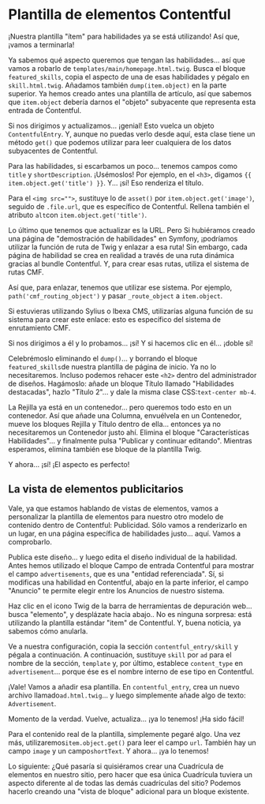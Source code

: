 # Plantilla de elementos Contentful

¡Nuestra plantilla "ítem" para habilidades ya se está utilizando! Así que, ¡vamos a terminarla!

Ya sabemos qué aspecto queremos que tengan las habilidades... así que vamos a robarlo de `templates/main/homepage.html.twig`. Busca el bloque `featured_skills`, copia el aspecto de una de esas habilidades y pégalo en `skill.html.twig`. Añadamos también `dump(item.object)` en la parte superior. Ya hemos creado antes una plantilla de artículo, así que sabemos que `item.object` debería darnos el "objeto" subyacente que representa esta entrada de Contentful.

Si nos dirigimos y actualizamos... ¡genial! Esto vuelca un objeto `ContentfulEntry`. Y, aunque no puedas verlo desde aquí, esta clase tiene un método `get()` que podemos utilizar para leer cualquiera de los datos subyacentes de Contentful.

Para las habilidades, si escarbamos un poco... tenemos campos como `title` y `shortDescription`. ¡Usémoslos! Por ejemplo, en el `<h3>`, digamos `{{ item.object.get('title') }}`. Y... ¡sí! Eso renderiza el título.

Para el `<img src="">`, sustituye lo de `asset()` por `item.object.get('image')`, seguido de `.file.url`, que es específico de Contentful. Rellena también el atributo `alt`con `item.object.get('title')`.

Lo último que tenemos que actualizar es la URL. Pero Si hubiéramos creado una página de "demostración de habilidades" en Symfony, ¡podríamos utilizar la función de ruta de Twig y enlazar a esa ruta! Sin embargo, cada página de habilidad se crea en realidad a través de una ruta dinámica gracias al bundle Contentful. Y, para crear esas rutas, utiliza el sistema de rutas CMF.

Así que, para enlazar, tenemos que utilizar ese sistema. Por ejemplo, `path('cmf_routing_object')` y pasar `_route_object` a `item.object`.

Si estuvieras utilizando Sylius o Ibexa CMS, utilizarías alguna función de su sistema para crear este enlace: esto es específico del sistema de enrutamiento CMF.

Si nos dirigimos a él y lo probamos... ¡sí! Y si hacemos clic en él... ¡doble sí!

Celebrémoslo eliminando el `dump()`... y borrando el bloque `featured_skills`de nuestra plantilla de página de inicio. Ya no lo necesitaremos. Incluso podemos rehacer este `<h2>` dentro del administrador de diseños. Hagámoslo: añade un bloque Título llamado "Habilidades destacadas", hazlo "Título 2"... y dale la misma clase CSS:`text-center mb-4`.

La Rejilla ya está en un contenedor... pero queremos todo esto en un contenedor. Así que añade una Columna, envuélvela en un Contenedor, mueve los bloques Rejilla y Título dentro de ella... entonces ya no necesitaremos un Contenedor justo ahí. Elimina el bloque "Características Habilidades"... y finalmente pulsa "Publicar y continuar editando". Mientras esperamos, elimina también ese bloque de la plantilla Twig.

Y ahora... ¡sí! ¡El aspecto es perfecto!

## La vista de elementos publicitarios

Vale, ya que estamos hablando de vistas de elementos, vamos a personalizar la plantilla de elementos para nuestro otro modelo de contenido dentro de Contentful: Publicidad. Sólo vamos a renderizarlo en un lugar, en una página específica de habilidades justo... aquí. Vamos a comprobarlo.

Publica este diseño... y luego edita el diseño individual de la habilidad. Antes hemos utilizado el bloque Campo de entrada Contentful para mostrar el campo `advertisements`, que es una "entidad referenciada". Sí, si modificas una habilidad en Contentful, abajo en la parte inferior, el campo "Anuncio" te permite elegir entre los Anuncios de nuestro sistema.

Haz clic en el icono Twig de la barra de herramientas de depuración web... busca "elemento", y desplázate hacia abajo.. No es ninguna sorpresa: está utilizando la plantilla estándar "item" de Contentful. Y, buena noticia, ya sabemos cómo anularla.

Ve a nuestra configuración, copia la sección `contentful_entry/skill` y pégala a continuación. A continuación, sustituye `skill` por `ad` para el nombre de la sección, `template` y, por último, establece `content_type` en `advertisement`... porque ése es el nombre interno de ese tipo en Contentful.

¡Vale! Vamos a añadir esa plantilla. En `contentful_entry`, crea un nuevo archivo llamado`ad.html.twig`... y luego simplemente añade algo de texto: `Advertisement`.

Momento de la verdad. Vuelve, actualiza... ¡ya lo tenemos! ¡Ha sido fácil!

Para el contenido real de la plantilla, simplemente pegaré algo. Una vez más, utilizaremos`item.object.get()` para leer el campo `url`. También hay un campo `image` y un campo`shortText`. Y ahora... ¡ya lo tenemos!

Lo siguiente: ¿Qué pasaría si quisiéramos crear una Cuadrícula de elementos en nuestro sitio, pero hacer que esa única Cuadrícula tuviera un aspecto diferente al de todas las demás cuadrículas del sitio? Podemos hacerlo creando una "vista de bloque" adicional para un bloque existente.
